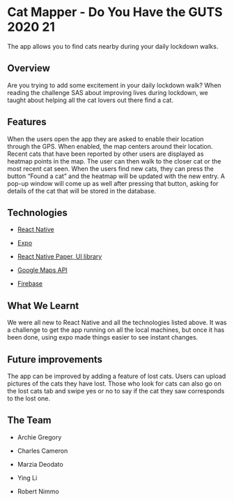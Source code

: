 # Cat Mapper - Do You Have the GUTS 2020 21

The app allows you to find cats nearby during your daily lockdown walks. 

## Overview

Are you trying to add some excitement in your daily lockdown walk? When reading the challenge SAS about improving lives during lockdown, we taught about helping all the cat lovers out there find a cat.


## Features

When the users open the app they are asked to enable their location through the GPS. When enabled, the map centers around their location.  Recent cats that have been reported by other users are displayed as heatmap points in the map. The user can then walk to the closer cat or the most recent cat seen. When the users find  new cats, they can press the button “Found a cat” and the heatmap will be updated with the new entry. A pop-up window will come up as well after pressing that button, asking for details of the cat that will be stored in the database. 

## Technologies

- [React Native](https://reactnative.dev/docs/getting-started)

- [Expo](https://docs.expo.io/)

- [React Native Paper, UI library](https://callstack.github.io/react-native-paper/)

- [Google Maps API](https://docs.expo.io/versions/latest/sdk/google/)

- [Firebase](https://firebase.google.com/docs)

## What We Learnt

We were all new to React Native and all the technologies listed above. It was a challenge to get the app running on all the local machines, but once it has been done, using expo made things easier to see instant changes. 

## Future improvements 

The app can be improved by adding a feature of lost cats. Users can upload pictures of the cats they have lost. Those who look for cats  can also go on the lost cats tab and swipe yes or no to say if the cat they saw corresponds to the lost one.  

## The Team

- Archie Gregory

- Charles Cameron 

- Marzia Deodato

- Ying Li

- Robert Nimmo





